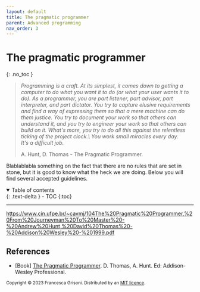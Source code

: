 ```yaml
---
layout: default
title: The pragmatic programmer
parent: Advanced programming
nav_order: 3
---
```

# The pragmatic programmer
{: .no_toc }

> *Programming is a craft. At its simplest, it comes down to getting a computer to do what you
want it to do (or what your user wants it to do). As a programmer, you are part listener, part
advisor, part interpreter, and part dictator. You try to capture elusive requirements and find
a way of expressing them so that a mere machine can do them justice. You try to
document your work so that others can understand it, and you try to engineer your work so
that others can build on it. What's more, you try to do all this against the relentless ticking
of the project clock.\ 
> You work small miracles every day.\
> It's a difficult job.*
> 
> A. Hunt, D. Thomas - The Pragmatic Programmer.
> 
Blablablabla something on the fact that there are no rules that are set in stone, but it is good to know what the heck we are doing.
Below you will find several accepted guidelines. 


<details open markdown="block">
  <summary>
    Table of contents
  </summary>
  {: .text-delta }
- TOC
{:toc}
</details>

---

https://www.cin.ufpe.br/~cavmj/104The%20Pragmatic%20Programmer,%20From%20Journeyman%20To%20Master%20-%20Andrew%20Hunt,%20David%20Thomas%20-%20Addison%20Wesley%20-%201999.pdf

## References

* [Book]    [The Pragmatic Programmer](https://pragprog.com/titles/tpp20/the-pragmatic-programmer-20th-anniversary-edition/). D. Thomas, 
A. Hunt. Ed: Addison-Wesley Professional. 

<sub>Copyright &copy; 2023 Francesca Grisoni. Distributed by an [MIT licence](LICENSE).</sub>

